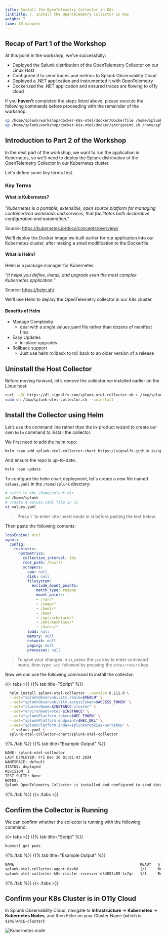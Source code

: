 ```yaml
---
title: Install the OpenTelemetry Collector in K8s
linkTitle: 7. Install the OpenTelemetry Collector in K8s
weight: 7
time: 15 minutes
---
```


## Recap of Part 1 of the Workshop

At this point in the workshop, we've successfully: 

* Deployed the Splunk distribution of the OpenTelemetry Collector on our Linux Host
* Configured it to send traces and metrics to Splunk Observability Cloud
* Deployed a .NET application and instrumented it with OpenTelemetry 
* Dockerized the .NET application and ensured traces are flowing to o11y cloud

If you **haven't** completed the steps listed above, please execute the following commands before proceeding with
the remainder of the workshop: 

``` bash
cp /home/splunk/workshop/docker-k8s-otel/docker/Dockerfile /home/splunk/workshop/docker-k8s-otel/helloworld/
cp /home/splunk/workshop/docker-k8s-otel/docker/entrypoint.sh /home/splunk/workshop/docker-k8s-otel/helloworld/
````

## Introduction to Part 2 of the Workshop

In the next part of the workshop, we want to run the application in Kubernetes, 
so we'll need to deploy the Splunk distribution of the OpenTelemetry Collector 
in our Kubernetes cluster. 

Let's define some key terms first. 

### Key Terms

#### What is Kubernetes?

_"Kubernetes is a portable, extensible, open source platform for managing containerized
workloads and services, that facilitates both declarative configuration and automation."_

Source:  https://kubernetes.io/docs/concepts/overview/

We'll deploy the Docker image we built earlier for our application into our Kubernetes cluster, after making
a small modification to the Dockerfile. 

#### What is Helm?

Helm is a package manager for Kubernetes.

_“It helps you define, install, and upgrade even the most complex Kubernetes application.”_

Source:  https://helm.sh/

We'll use Helm to deploy the OpenTelemetry collector in our K8s cluster.

#### Benefits of Helm

* Manage Complexity
  * deal with a single values.yaml file rather than dozens of manifest files
* Easy Updates
  * in-place upgrades
* Rollback support
  * Just use helm rollback to roll back to an older version of a release

## Uninstall the Host Collector 

Before moving forward, let’s remove the collector we installed earlier on the Linux host: 

``` bash
curl -sSL https://dl.signalfx.com/splunk-otel-collector.sh > /tmp/splunk-otel-collector.sh;
sudo sh /tmp/splunk-otel-collector.sh --uninstall
```

## Install the Collector using Helm

Let’s use the command line rather than the in-product wizard to create our own 
`helm` command to install the collector. 

We first need to add the helm repo: 

``` bash
helm repo add splunk-otel-collector-chart https://signalfx.github.io/splunk-otel-collector-chart
```

And ensure the repo is up-to-date: 

``` bash
helm repo update
```

To configure the helm chart deployment, let's create a new file named `values.yaml` in 
the `/home/splunk` directory:

``` bash
# swith to the /home/splunk dir
cd /home/splunk
# create a values.yaml file in vi
vi values.yaml
```
> Press ‘i’ to enter into insert mode in vi before pasting the text below.

Then paste the following contents: 

``` yaml
logsEngine: otel
agent:
  config:
    receivers:
      hostmetrics:
        collection_interval: 10s
        root_path: /hostfs
        scrapers:
          cpu: null
          disk: null
          filesystem:
            exclude_mount_points:
              match_type: regexp
              mount_points:
              - /var/*
              - /snap/*
              - /boot/*
              - /boot
              - /opt/orbstack/*
              - /mnt/machines/*
              - /Users/*
          load: null
          memory: null
          network: null
          paging: null
          processes: null
```

> To save your changes in vi, press the `esc` key to enter command mode, then type `:wq!` followed by pressing the `enter/return` key.

Now we can use the following command to install the collector: 

{{< tabs >}}
{{% tab title="Script" %}}

``` bash
  helm install splunk-otel-collector --version 0.111.0 \
  --set="splunkObservability.realm=$REALM" \
  --set="splunkObservability.accessToken=$ACCESS_TOKEN" \
  --set="clusterName=$INSTANCE-cluster" \
  --set="environment=otel-$INSTANCE" \
  --set="splunkPlatform.token=$HEC_TOKEN" \
  --set="splunkPlatform.endpoint=$HEC_URL" \
  --set="splunkPlatform.index=splunk4rookies-workshop" \
  -f values.yaml \
  splunk-otel-collector-chart/splunk-otel-collector 
```

{{% /tab %}}
{{% tab title="Example Output" %}}

``` bash
NAME: splunk-otel-collector
LAST DEPLOYED: Fri Dec 20 01:01:43 2024
NAMESPACE: default
STATUS: deployed
REVISION: 1
TEST SUITE: None
NOTES:
Splunk OpenTelemetry Collector is installed and configured to send data to Splunk Observability realm us1.
```

{{% /tab %}}
{{< /tabs >}}

## Confirm the Collector is Running

We can confirm whether the collector is running with the following command: 

{{< tabs >}}
{{% tab title="Script" %}}

``` bash
kubectl get pods
```

{{% /tab %}}
{{% tab title="Example Output" %}}

``` bash
NAME                                                         READY   STATUS    RESTARTS   AGE
splunk-otel-collector-agent-8xvk8                            1/1     Running   0          49s
splunk-otel-collector-k8s-cluster-receiver-d54857c89-tx7qr   1/1     Running   0          49s
```

{{% /tab %}}
{{< /tabs >}}

## Confirm your K8s Cluster is in O11y Cloud

In Splunk Observability Cloud, navigate to **Infrastructure** -> **Kubernetes** -> **Kubernetes Nodes**, 
and then Filter on your Cluster Name (which is `$INSTANCE-cluster`): 

![Kubernetes node](../images/k8snode.png)
